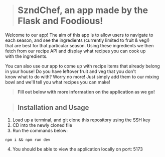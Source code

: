 > # SzndChef, an app made by the Flask and Foodious!

Welcome to our app! The aim of this app is to allow users to navigate to each season, and see the ingredients (currently limited to fruit & veg!)  
that are best for that particular season. Using these ingredients we then fetch from our recipe API and display what recipes you can cook up  
with the ingredients.  

You can also use our app to come up with recipe items that already belong in your house! Do you have leftover fruit and veg that you don't  
know what to do with? Worry no more! Just simply add them to our mixing bowl and we'll tell you what recipes you can make!

> **Fill out below with more information on the application as we go!**

> ## Installation and Usage
1. Load up a terminal, and git clone this repository using the SSH key
2. CD into the newly cloned file
3. Run the commands below:
```
npm i && npm run dev
```
4. You should be able to view the application locally on port: 5173


